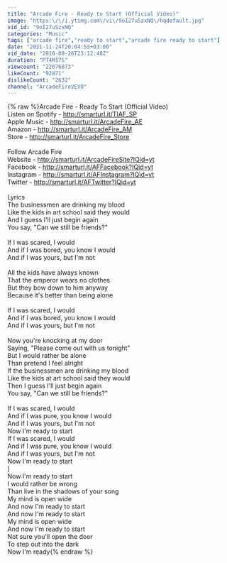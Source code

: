 ```yaml
---
title: "Arcade Fire - Ready to Start (Official Video)"
image: "https:\/\/i.ytimg.com\/vi\/9oI27uSzxNQ\/hqdefault.jpg"
vid_id: "9oI27uSzxNQ"
categories: "Music"
tags: ["arcade fire","ready to start","arcade fire ready to start"]
date: "2021-11-24T20:04:53+03:00"
vid_date: "2010-08-26T23:12:48Z"
duration: "PT4M17S"
viewcount: "22076873"
likeCount: "92871"
dislikeCount: "2632"
channel: "ArcadeFireVEVO"
---
```

{% raw %}Arcade Fire - Ready To Start (Official Video)<br />Listen on Spotify - <a rel="nofollow" target="blank" href="http://smarturl.it/TIAF_SP">http://smarturl.it/TIAF_SP</a><br />Apple Music - <a rel="nofollow" target="blank" href="http://smarturl.it/ArcadeFire_AE">http://smarturl.it/ArcadeFire_AE</a><br />Amazon - <a rel="nofollow" target="blank" href="http://smarturl.it/ArcadeFire_AM">http://smarturl.it/ArcadeFire_AM</a><br />Store - <a rel="nofollow" target="blank" href="http://smarturl.it/ArcadeFire_Store">http://smarturl.it/ArcadeFire_Store</a><br /><br />Follow Arcade Fire<br />Website - <a rel="nofollow" target="blank" href="http://smarturl.it/ArcadeFireSite?IQid=yt">http://smarturl.it/ArcadeFireSite?IQid=yt</a><br />Facebook - <a rel="nofollow" target="blank" href="http://smarturl.it/AFFacebook?IQid=yt">http://smarturl.it/AFFacebook?IQid=yt</a><br />Instagram - <a rel="nofollow" target="blank" href="http://smarturl.it/AFInstagram?IQid=yt">http://smarturl.it/AFInstagram?IQid=yt</a><br />Twitter - <a rel="nofollow" target="blank" href="http://smarturl.it/AFTwitter?IQid=yt">http://smarturl.it/AFTwitter?IQid=yt</a><br /><br />Lyrics<br />The businessmen are drinking my blood<br />Like the kids in art school said they would<br />And I guess I'll just begin again<br />You say, &quot;Can we still be friends?&quot;<br /><br />If I was scared, I would<br />And if I was bored, you know I would<br />And if I was yours, but I'm not<br /><br />All the kids have always known<br />That the emperor wears no clothes<br />But they bow down to him anyway<br />Because it's better than being alone<br /><br />If I was scared, I would<br />And if I was bored, you know I would<br />And if I was yours, but I'm not<br /><br />Now you're knocking at my door<br />Saying, &quot;Please come out with us tonight&quot;<br />But I would rather be alone<br />Than pretend I feel alright<br />If the businessmen are drinking my blood<br />Like the kids at art school said they would<br />Then I guess I'll just begin again<br />You say, &quot;Can we still be friends?&quot;<br /> <br />If I was scared, I would<br />And if I was pure, you know I would<br />And if I was yours, but I'm not<br />Now I'm ready to start<br />If I was scared, I would<br />And if I was pure, you know I would<br />And if I was yours, but I'm not<br />Now I'm ready to start<br />]<br />Now I'm ready to start<br />I would rather be wrong<br />Than live in the shadows of your song<br />My mind is open wide<br />And now I'm ready to start<br />And now I'm ready to start<br />My mind is open wide<br />And now I'm ready to start<br />Not sure you'll open the door<br />To step out into the dark<br />Now I'm ready{% endraw %}
